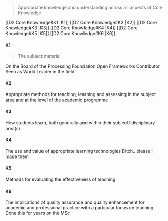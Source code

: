 >Appropriate knowledge and understanding across all aspects of Core Knowledge 

[[D2 Core Knowledge#K1 |K1]]
[[D2 Core Knowledge#K2 |K2]]
[[D2 Core Knowledge#K3 |K3]]
[[D2 Core Knowledge#K4 |K4]]
[[D2 Core Knowledge#K5 |K5]]
[[D2 Core Knowledge#K6 |K6]]


#### K1 
> The subject material 

On the Board of the Processing Foundation 
Open Frameworks Contributor 
Seen as World Leader in the field 

#### K2 
Appropriate methods for teaching, learning and assessing in the subject area and at the level of the academic programme


#### K3 
How students learn, both generally and within their subject/ disciplinary area(s) 

#### K4 
The use and value of appropriate learning technologies 
Bitch.. please I made them 

#### K5 
Methods for evaluating the effectiveness of teaching 

#### K6 
The implications of quality assurance and quality enhancement for academic and professional practice with a particular focus on teaching
Done this for years on the MSc 
